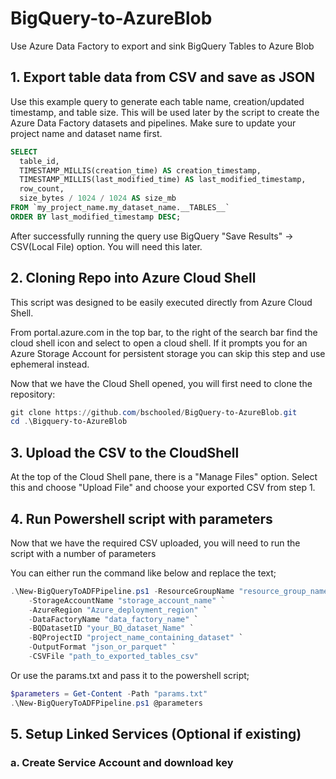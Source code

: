 # BigQuery-to-AzureBlob

Use Azure Data Factory to export and sink BigQuery Tables to Azure Blob

## 1. Export table data from CSV and save as JSON

Use this example query to generate each table name, creation/updated timestamp, and table size. This will be used later by the script to create the Azure Data Factory datasets and pipelines. Make sure to update your project name and dataset name first.

```sql
SELECT
  table_id,
  TIMESTAMP_MILLIS(creation_time) AS creation_timestamp,
  TIMESTAMP_MILLIS(last_modified_time) AS last_modified_timestamp,
  row_count,
  size_bytes / 1024 / 1024 AS size_mb
FROM `my_project_name.my_dataset_name.__TABLES__`
ORDER BY last_modified_timestamp DESC;
```

After successfully running the query use BigQuery "Save Results" -> CSV(Local File) option. You will need this later.

## 2. Cloning Repo into Azure Cloud Shell

This script was designed to be easily executed directly from Azure Cloud Shell.

From portal.azure.com in the top bar, to the right of the search bar find the cloud shell icon and select to open a cloud shell. If it prompts you for an Azure Storage Account for persistent storage you can skip this step and use ephemeral instead.

Now that we have the Cloud Shell opened, you will first need to clone the repository:

```powershell
git clone https://github.com/bschooled/BigQuery-to-AzureBlob.git
cd .\Bigquery-to-AzureBlob
```

## 3. Upload the CSV to the CloudShell

At the top of the Cloud Shell pane, there is a "Manage Files" option. Select this and choose "Upload File" and choose your exported CSV from step 1.

## 4. Run Powershell script with parameters

Now that we have the required CSV uploaded, you will need to run the script with a number of parameters

You can either run the command like below and replace the text;

```powershell
.\New-BigQueryToADFPipeline.ps1 -ResourceGroupName "resource_group_name" ` 
    -StorageAccountName "storage_account_name" `
    -AzureRegion "Azure_deployment_region" `
    -DataFactoryName "data_factory_name" `
    -BQDatasetID "your_BQ_dataset_Name" `
    -BQProjectID "project_name_containing_dataset" `
    -OutputFormat "json_or_parquet" `
    -CSVFile "path_to_exported_tables_csv"
```

Or use the params.txt and pass it to the powershell script;

```powershell
$parameters = Get-Content -Path "params.txt"
.\New-BigQueryToADFPipeline.ps1 @parameters
```


## 5. Setup Linked Services (Optional if existing)

### a. Create Service Account and download key
